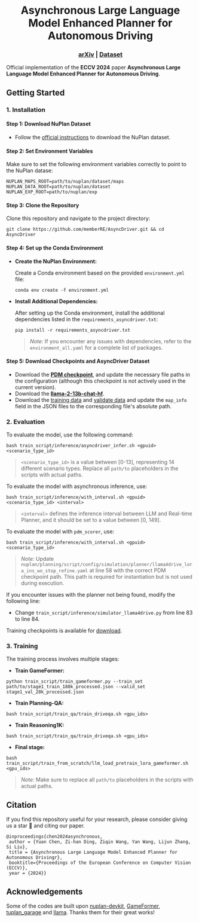 <div align="center">   
  
# Asynchronous Large Language Model Enhanced Planner for Autonomous Driving
</div>

<h3 align="center">
  <a href="https://arxiv.org/abs/2406.14556">arXiv</a> |
  <a href="https://huggingface.co/datasets/Member22335/AsyncDriver">Dataset</a>
</h3>

Official implementation of the **ECCV 2024** paper **Asynchronous Large Language Model Enhanced Planner for Autonomous Driving**.

## Getting Started

### 1. Installation

#### Step 1: Download NuPlan Dataset

- Follow the [official instructions](https://nuplan-devkit.readthedocs.io/en/latest/dataset_setup.html) to download the NuPlan dataset.

#### Step 2: Set Environment Variables

Make sure to set the following environment variables correctly to point to the NuPlan datase:

```
NUPLAN_MAPS_ROOT=path/to/nuplan/dataset/maps
NUPLAN_DATA_ROOT=path/to/nuplan/dataset
NUPLAN_EXP_ROOT=path/to/nuplan/exp
```

#### Step 3: Clone the Repository

Clone this repository and navigate to the project directory:

```
git clone https://github.com/memberRE/AsyncDriver.git && cd AsyncDriver
```

#### Step 4: Set up the Conda Environment

- **Create the NuPlan Environment:**

  Create a Conda environment based on the provided `environment.yml` file:

  ```
  conda env create -f environment.yml
  ```

- **Install Additional Dependencies:**

  After setting up the Conda environment, install the additional dependencies listed in the `requirements_asyncdriver.txt`:

  ```
  pip install -r requirements_asyncdriver.txt
  ```

  > *Note:* If you encounter any issues with dependencies, refer to the `environment_all.yaml` for a complete list of packages.

#### Step 5: Download Checkpoints and AsyncDriver Dataset 

- Download the [**PDM checkpoint**](https://github.com/autonomousvision/tuplan_garage), and update the necessary file paths in the configuration (although this checkpoint is not actively used in the current version).
- Download the [**llama-2-13b-chat-hf**](https://huggingface.co/meta-llama/Llama-2-13b-chat-hf).
- Download the [training data](https://huggingface.co/datasets/Member22335/AsyncDriver/resolve/main/stage1_train_180k_processed.json) and [validate data](https://huggingface.co/datasets/Member22335/AsyncDriver/resolve/main/stage1_val_20k_processed.json) and update the `map_info` field in the JSON files to the corresponding file's absolute path.

### 2. Evaluation

To evaluate the model, use the following command:

~~~
bash train_script/inference/asyncdriver_infer.sh <gpuid> <scenario_type_id>
~~~

> `<scenario_type_id>` is a value between [0-13], representing 14 different scenario types. Replace all `path/to` placeholders in the scripts with actual paths.

To evaluate the model with asynchronous inference, use:

~~~
bash train_script/inference/with_interval.sh <gpuid> <scenario_type_id> <interval>
~~~

> `<interval>` defines the inference interval between LLM and Real-time Planner, and it should be set to a value between [0, 149].

To evaluate the model with `pdm_scorer`, use:

~~~
bash train_script/inference/with_interval.sh <gpuid> <scenario_type_id>
~~~


> *Note:* Update `nuplan/planning/script/config/simulation/planner/llama4drive_lora_ins_wo_stop_refine.yaml` at line 58 with the correct PDM checkpoint path. This path is required for instantiation but is not used during execution.

If you encounter issues with the planner not being found, modify the following line:

- Change `train_script/inference/simulator_llama4drive.py` from line 83 to line 84.

Training checkpoints is available for [download](https://drive.google.com/file/d/17TLnwgp7T6ke67kgSqnc2dhTCZn83W6a/view?usp=drive_link).

### 3. Training

The training process involves multiple stages:

- **Train GameFormer:**

~~~
python train_script/train_gameformer.py --train_set path/to/stage1_train_180k_processed.json --valid_set stage1_val_20k_processed.json
~~~

- **Train Planning-QA:**

~~~
bash train_script/train_qa/train_driveqa.sh <gpu_ids>
~~~

- **Train Reasoning1K:**

~~~
bash train_script/train_qa/train_driveqa.sh <gpu_ids>
~~~

- **Final stage:**

~~~
bash train_script/train_from_scratch/llm_load_pretrain_lora_gameformer.sh <gpu_ids>
~~~

> *Note:* Make sure to replace all `path/to` placeholders in the scripts with actual paths.

## Citation
If you find this repository useful for your research, please consider giving us a star 🌟 and citing our paper.

~~~
@inproceedings{chen2024asynchronous,
 author = {Yuan Chen, Zi-han Ding, Ziqin Wang, Yan Wang, Lijun Zhang, Si Liu},
 title = {Asynchronous Large Language Model Enhanced Planner for Autonomous Drivingr},
 booktitle={Proceedings of the European Conference on Computer Vision (ECCV)},
 year = {2024}}
~~~

## Acknowledgements

Some of the codes are built upon [nuplan-devkit](https://github.com/motional/nuplan-devkit), [GameFormer](https://github.com/MCZhi/GameFormer-Planner), [tuplan_garage](https://github.com/autonomousvision/tuplan_garage) and [llama](https://github.com/meta-llama/llama). Thanks them for their great works!


